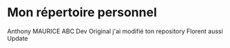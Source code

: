 # Mon répertoire personnel
Anthony MAURICE ABC Dev
Original
j'ai modifié ton repository
Florent aussi
Update